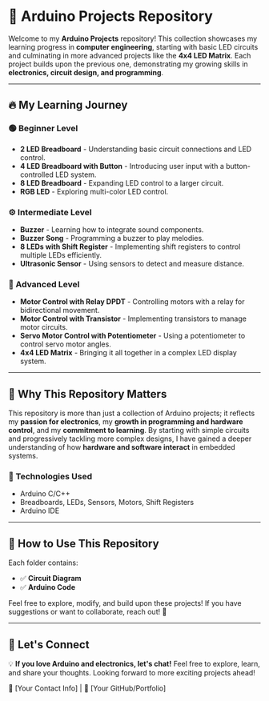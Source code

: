 # 🚀 Arduino Projects Repository

Welcome to my **Arduino Projects** repository! This collection showcases my learning progress in **computer engineering**, starting with basic LED circuits and culminating in more advanced projects like the **4x4 LED Matrix**. Each project builds upon the previous one, demonstrating my growing skills in **electronics, circuit design, and programming**. 

---

## 🔥 My Learning Journey

### 🟢 Beginner Level

- **2 LED Breadboard** - Understanding basic circuit connections and LED control.
- **4 LED Breadboard with Button** - Introducing user input with a button-controlled LED system.
- **8 LED Breadboard** - Expanding LED control to a larger circuit.
- **RGB LED** - Exploring multi-color LED control.

### ⚙️ Intermediate Level

- **Buzzer** - Learning how to integrate sound components.
- **Buzzer Song** - Programming a buzzer to play melodies.
- **8 LEDs with Shift Register** - Implementing shift registers to control multiple LEDs efficiently.
- **Ultrasonic Sensor** - Using sensors to detect and measure distance.

### 🚀 Advanced Level

- **Motor Control with Relay DPDT** - Controlling motors with a relay for bidirectional movement.
- **Motor Control with Transistor** - Implementing transistors to manage motor circuits.
- **Servo Motor Control with Potentiometer** - Using a potentiometer to control servo motor angles.
- **4x4 LED Matrix** - Bringing it all together in a complex LED display system.

---

## 🎯 Why This Repository Matters

This repository is more than just a collection of Arduino projects; it reflects my **passion for electronics**, my **growth in programming and hardware control**, and my **commitment to learning**. By starting with simple circuits and progressively tackling more complex designs, I have gained a deeper understanding of how **hardware and software interact** in embedded systems.

### 📌 Technologies Used

- Arduino C/C++
- Breadboards, LEDs, Sensors, Motors, Shift Registers
- Arduino IDE

---

## 📂 How to Use This Repository

Each folder contains:
- ✅ **Circuit Diagram**
- ✅ **Arduino Code**

Feel free to explore, modify, and build upon these projects! If you have suggestions or want to collaborate, reach out! 🚀

---

## 🤖 Let's Connect

💡 **If you love Arduino and electronics, let's chat!** Feel free to explore, learn, and share your thoughts. Looking forward to more exciting projects ahead!

📧 [Your Contact Info] | 🔗 [Your GitHub/Portfolio]
